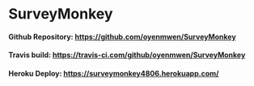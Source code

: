 # SurveyMonkey


#### Github Repository: https://github.com/oyenmwen/SurveyMonkey

#### Travis build: https://travis-ci.com/github/oyenmwen/SurveyMonkey

#### Heroku Deploy: https://surveymonkey4806.herokuapp.com/